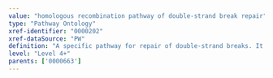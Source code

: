 ```yaml
---
value: "homologous recombination pathway of double-strand break repair"
type: "Pathway Ontology"
xref-identifier: "0000202"
xref-dataSource: "PW"
definition: "A specific pathway for repair of double-strand breaks. It is involved in repair of breaks induced by damaging agents or generated during meiotic recombination."
level: "Level 4+"
parents: ['0000663']
---
```

